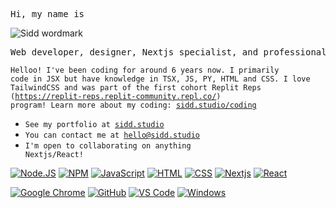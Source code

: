 <!-- Greetings, traveler! -->

<pre>Hi, my name is</pre>
![Sidd wordmark](https://sidd.studio/opengraph-image.png)

<pre>
Web developer, designer, Nextjs specialist, and professional idiot.
</pre>

<code>Helloo! I've been coding for around 6 years now. I primarily code in JSX but have knowledge in TSX, JS, PY, HTML and CSS. I love TailwindCSS and was part of the first cohort Replit Reps (https://replit-reps.replit-community.repl.co/) program! Learn more about my coding: [sidd.studio/coding](https://sidd.studio/coding)</code>

* <code>See my portfolio at [sidd.studio](https://sidd.studio)</code>
* <code>You can contact me at [hello@sidd.studio](hello@sidd.studio)</code>
* <code>I'm open to collaborating on anything Nextjs/React!</code>


[![Node.JS](https://img.shields.io/badge/Node.js-339933?style=for-the-badge&logo=nodedotjs&logoColor=white)](https://nodejs.org)
[![NPM](https://img.shields.io/badge/npm-CB3837?style=for-the-badge&logo=npm&logoColor=white)](https://npmjs.org)
[![JavaScript](https://img.shields.io/badge/JavaScript-F7DF1E?style=for-the-badge&logo=javascript&logoColor=white)](https://javascript.com)
[![HTML](https://img.shields.io/badge/HTML-E34F26?style=for-the-badge&logo=html5&logoColor=white)](https://html.spec.whatwg.org/multipage/)
[![CSS](https://img.shields.io/badge/CSS-1572B6?style=for-the-badge&logo=css3&logoColor=white)](https://w3.org/Style/CSS)
[![Nextjs](https://img.shields.io/badge/Next.js%20-%23000000.svg?&style=for-the-badge&logo=Next.js&logoColor=white)](https://nextjs.com)
[![React](https://img.shields.io/badge/React%20-%2361DAFB.svg?&style=for-the-badge&logo=React&logoColor=white)](https://react.com)

[![Google Chrome](https://img.shields.io/badge/Chrome%20-%23FF1B2D.svg?&style=for-the-badge&logo=GoogleChrome&logoColor=white)](https://chrome.google.com/)
[![GitHub](https://img.shields.io/badge/Github-100000?style=for-the-badge&logo=github&logoColor=white)](https://github.com)
[![VS Code](https://img.shields.io/badge/Visual_Studio_Code-0078D4?style=for-the-badge&logo=visual%20studio%20code&logoColor=white)](https://code.visualstudio.com)
[![Windows](https://img.shields.io/badge/Windows-0078D6?style=for-the-badge&logo=windows&logoColor=white)](https://microsoft.com/windows)

